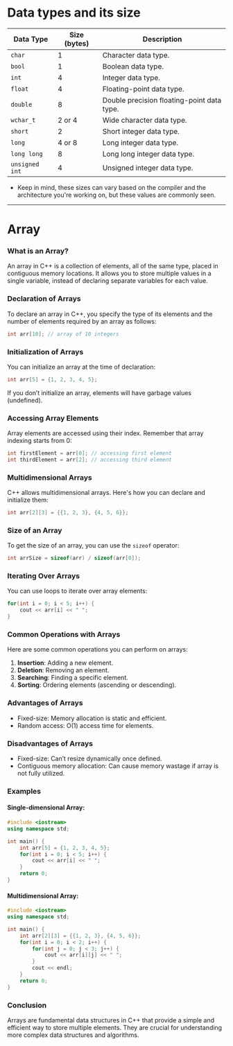 # Data types and its size
| Data Type    | Size (bytes) | Description                                    |
|--------------|--------------|------------------------------------------------|
| `char`       | 1            | Character data type.                           |
| `bool`       | 1            | Boolean data type.                             |
| `int`        | 4            | Integer data type.                             |
| `float`      | 4            | Floating-point data type.                      |
| `double`     | 8            | Double precision floating-point data type.     |
| `wchar_t`    | 2 or 4       | Wide character data type.                      |
| `short`      | 2            | Short integer data type.                       |
| `long`       | 4 or 8       | Long integer data type.                        |
| `long long`  | 8            | Long long integer data type.                   |
| `unsigned int`| 4            | Unsigned integer data type.                    |

- Keep in mind, these sizes can vary based on the compiler and the architecture you're working on, but these values are commonly seen.
---

# Array

### **What is an Array?**
An array in C++ is a collection of elements, all of the same type, placed in contiguous memory locations. It allows you to store multiple values in a single variable, instead of declaring separate variables for each value.

### **Declaration of Arrays**
To declare an array in C++, you specify the type of its elements and the number of elements required by an array as follows:

```cpp
int arr[10]; // array of 10 integers
```

### **Initialization of Arrays**
You can initialize an array at the time of declaration:

```cpp
int arr[5] = {1, 2, 3, 4, 5};
```

If you don’t initialize an array, elements will have garbage values (undefined).

### **Accessing Array Elements**
Array elements are accessed using their index. Remember that array indexing starts from 0:

```cpp
int firstElement = arr[0]; // accessing first element
int thirdElement = arr[2]; // accessing third element
```

### **Multidimensional Arrays**
C++ allows multidimensional arrays. Here's how you can declare and initialize them:

```cpp
int arr[2][3] = {{1, 2, 3}, {4, 5, 6}};
```

### **Size of an Array**
To get the size of an array, you can use the `sizeof` operator:

```cpp
int arrSize = sizeof(arr) / sizeof(arr[0]);
```

### **Iterating Over Arrays**
You can use loops to iterate over array elements:

```cpp
for(int i = 0; i < 5; i++) {
    cout << arr[i] << " ";
}
```

### **Common Operations with Arrays**
Here are some common operations you can perform on arrays:

1. **Insertion**: Adding a new element.
2. **Deletion**: Removing an element.
3. **Searching**: Finding a specific element.
4. **Sorting**: Ordering elements (ascending or descending).

### **Advantages of Arrays**
- Fixed-size: Memory allocation is static and efficient.
- Random access: O(1) access time for elements.

### **Disadvantages of Arrays**
- Fixed-size: Can’t resize dynamically once defined.
- Contiguous memory allocation: Can cause memory wastage if array is not fully utilized.

### **Examples**

#### Single-dimensional Array:
```cpp
#include <iostream>
using namespace std;

int main() {
    int arr[5] = {1, 2, 3, 4, 5};
    for(int i = 0; i < 5; i++) {
        cout << arr[i] << " ";
    }
    return 0;
}
```

#### Multidimensional Array:
```cpp
#include <iostream>
using namespace std;

int main() {
    int arr[2][3] = {{1, 2, 3}, {4, 5, 6}};
    for(int i = 0; i < 2; i++) {
        for(int j = 0; j < 3; j++) {
            cout << arr[i][j] << " ";
        }
        cout << endl;
    }
    return 0;
}
```

### **Conclusion**
Arrays are fundamental data structures in C++ that provide a simple and efficient way to store multiple elements. They are crucial for understanding more complex data structures and algorithms.

